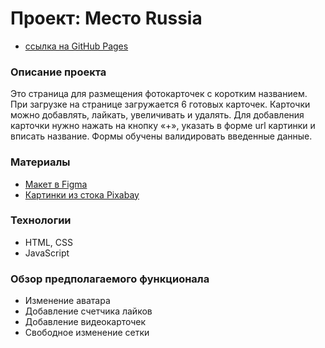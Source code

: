 # Проект: Место Russia

* [ссылка на GitHub Pages](https://uralyanka.github.io/mesto/)

### Описание проекта

Это страница для размещения фотокарточек с коротким названием.
При загрузке на странице загружается 6 готовых карточек.
Карточки можно добавлять, лайкать, увеличивать и удалять.
Для добавления карточки нужно нажать на кнопку «+», указать в форме url картинки и вписать название.
Формы обучены валидировать введенные данные.

### Материалы

* [Макет в Figma](https://www.figma.com/file/2cn9N9jSkmxD84oJik7xL7/JavaScript.-Sprint-4?node-id=0%3A1)
* [Картинки из стока Pixabay](cdn.pixabay.com)

### Технологии

* HTML, CSS
* JavaScript

### Обзор предполагаемого функционала
- Изменение аватара
- Добавление счетчика лайков
- Добавление видеокарточек
- Свободное изменение сетки

